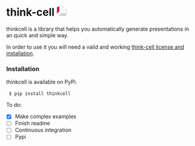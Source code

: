 # think-cell <img src="assets/logo.png" alt="JupyterLab" style="width:5%;">
thinkcell is a library that helps you automatically generate presentations in an quick and simple way. 

In order to use it you will need a valid and working [think-cell license and installation](https://www.think-cell.com/en/). 

### Installation

thinkcell is available on PyPi. 

```console
 $ pip install thinkcell
 ```


To do:
- [x] Make complex examples
- [ ] Finish readme
- [ ] Continuous integration
- [ ] Pypi